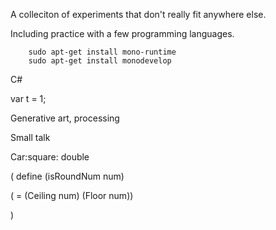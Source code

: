 A colleciton of experiments that don't really fit anywhere else.


Including practice with a few programming languages.



```
    sudo apt-get install mono-runtime
    sudo apt-get install monodevelop
```


C#

var t = 1;

Generative art, processing



Small talk

Car:square: double


( define (isRoundNum num)

( =  (Ceiling num) (Floor num))


)
